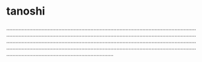 # tanoshi
......................................................................................................................................................................................................................................................................................................................................................................................................................................................................................................................................................................................